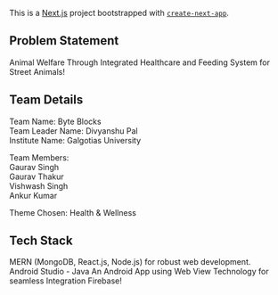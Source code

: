This is a [Next.js](https://nextjs.org/) project bootstrapped with [`create-next-app`](https://github.com/vercel/next.js/tree/canary/packages/create-next-app).

## Problem Statement

Animal Welfare Through Integrated Healthcare and Feeding System for Street Animals!<br />

## Team Details

Team Name: Byte Blocks<br />
Team Leader Name: Divyanshu Pal<br />
Institute Name: Galgotias University<br />

Team Members:<br />
Gaurav Singh<br />
Gaurav Thakur<br />
Vishwash Singh<br />
Ankur Kumar<br />

Theme Chosen: Health & Wellness<br />

## Tech Stack

MERN (MongoDB, React.js, Node.js) for robust web development.<br />
Android Studio - Java An Android App using Web View Technology for seamless Integration Firebase!


